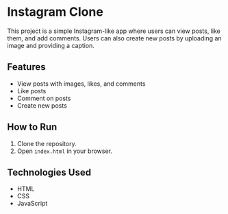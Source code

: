 # Instagram Clone

This project is a simple Instagram-like app where users can view posts, like them, and add comments. Users can also create new posts by uploading an image and providing a caption.

## Features
- View posts with images, likes, and comments
- Like posts
- Comment on posts
- Create new posts

## How to Run

1. Clone the repository.
2. Open `index.html` in your browser.

## Technologies Used
- HTML
- CSS
- JavaScript
